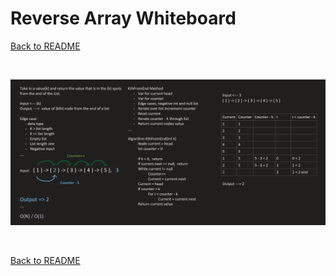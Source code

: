 # Reverse Array Whiteboard
[Back to README](./../README.md#kthfromend)

<br>

![append whiteboard](./../assets/kth-from-end.png)

<br>

[Back to README](./../README.md#kthfromend)